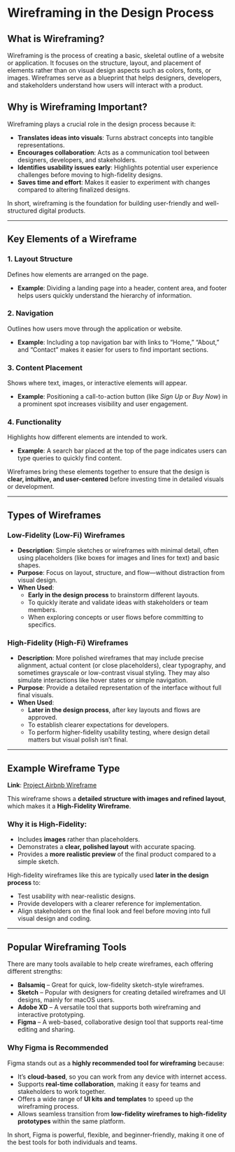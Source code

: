 # Wireframing in the Design Process

## What is Wireframing?
Wireframing is the process of creating a basic, skeletal outline of a website or application. It focuses on the structure, layout, and placement of elements rather than on visual design aspects such as colors, fonts, or images. Wireframes serve as a blueprint that helps designers, developers, and stakeholders understand how users will interact with a product.

## Why is Wireframing Important?
Wireframing plays a crucial role in the design process because it:

- **Translates ideas into visuals**: Turns abstract concepts into tangible representations.  
- **Encourages collaboration**: Acts as a communication tool between designers, developers, and stakeholders.  
- **Identifies usability issues early**: Highlights potential user experience challenges before moving to high-fidelity designs.  
- **Saves time and effort**: Makes it easier to experiment with changes compared to altering finalized designs.  

In short, wireframing is the foundation for building user-friendly and well-structured digital products.

---

## Key Elements of a Wireframe

### 1. Layout Structure
Defines how elements are arranged on the page.  
- **Example**: Dividing a landing page into a header, content area, and footer helps users quickly understand the hierarchy of information.

### 2. Navigation
Outlines how users move through the application or website.  
- **Example**: Including a top navigation bar with links to “Home,” “About,” and “Contact” makes it easier for users to find important sections.

### 3. Content Placement
Shows where text, images, or interactive elements will appear.  
- **Example**: Positioning a call-to-action button (like *Sign Up* or *Buy Now*) in a prominent spot increases visibility and user engagement.

### 4. Functionality
Highlights how different elements are intended to work.  
- **Example**: A search bar placed at the top of the page indicates users can type queries to quickly find content.

Wireframes bring these elements together to ensure that the design is **clear, intuitive, and user-centered** before investing time in detailed visuals or development.

---

## Types of Wireframes

### Low-Fidelity (Low-Fi) Wireframes
- **Description**: Simple sketches or wireframes with minimal detail, often using placeholders (like boxes for images and lines for text) and basic shapes.
- **Purpose**: Focus on layout, structure, and flow—without distraction from visual design.
- **When Used**:
  - **Early in the design process** to brainstorm different layouts.
  - To quickly iterate and validate ideas with stakeholders or team members.
  - When exploring concepts or user flows before committing to specifics.

### High-Fidelity (High-Fi) Wireframes
- **Description**: More polished wireframes that may include precise alignment, actual content (or close placeholders), clear typography, and sometimes grayscale or low-contrast visual styling. They may also simulate interactions like hover states or simple navigation.
- **Purpose**: Provide a detailed representation of the interface without full final visuals.
- **When Used**:
  - **Later in the design process**, after key layouts and flows are approved.
  - To establish clearer expectations for developers.
  - To perform higher-fidelity usability testing, where design detail matters but visual polish isn’t final.

---

## Example Wireframe Type

**Link**: [Project Airbnb Wireframe](https://www.figma.com/design/E2BRqdPcKkrnX6hLGPto8Z/Project-Airbnb?node-id=1-2&p=f&t=QHuqYj4RhVhmAagE-0)

This wireframe shows a **detailed structure with images and refined layout**, which makes it a **High-Fidelity Wireframe**.  

### Why it is High-Fidelity:
- Includes **images** rather than placeholders.  
- Demonstrates a **clear, polished layout** with accurate spacing.  
- Provides a **more realistic preview** of the final product compared to a simple sketch.  

High-fidelity wireframes like this are typically used **later in the design process** to:  
- Test usability with near-realistic designs.  
- Provide developers with a clearer reference for implementation.  
- Align stakeholders on the final look and feel before moving into full visual design and coding.  

---

## Popular Wireframing Tools

There are many tools available to help create wireframes, each offering different strengths:

- **Balsamiq** – Great for quick, low-fidelity sketch-style wireframes.  
- **Sketch** – Popular with designers for creating detailed wireframes and UI designs, mainly for macOS users.  
- **Adobe XD** – A versatile tool that supports both wireframing and interactive prototyping.  
- **Figma** – A web-based, collaborative design tool that supports real-time editing and sharing.

### Why Figma is Recommended
Figma stands out as a **highly recommended tool for wireframing** because:
- It’s **cloud-based**, so you can work from any device with internet access.  
- Supports **real-time collaboration**, making it easy for teams and stakeholders to work together.  
- Offers a wide range of **UI kits and templates** to speed up the wireframing process.  
- Allows seamless transition from **low-fidelity wireframes to high-fidelity prototypes** within the same platform.  

In short, Figma is powerful, flexible, and beginner-friendly, making it one of the best tools for both individuals and teams.

